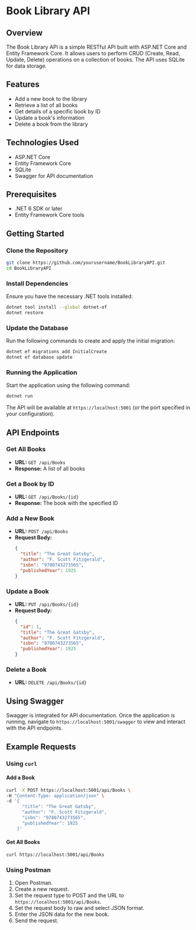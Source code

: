 # Book Library API

## Overview

The Book Library API is a simple RESTful API built with ASP.NET Core and Entity Framework Core. It allows users to perform CRUD (Create, Read, Update, Delete) operations on a collection of books. The API uses SQLite for data storage.

## Features

- Add a new book to the library
- Retrieve a list of all books
- Get details of a specific book by ID
- Update a book's information
- Delete a book from the library

## Technologies Used

- ASP.NET Core
- Entity Framework Core
- SQLite
- Swagger for API documentation

## Prerequisites

- .NET 6 SDK or later
- Entity Framework Core tools

## Getting Started

### Clone the Repository

```bash
git clone https://github.com/yourusername/BookLibraryAPI.git
cd BookLibraryAPI
```

### Install Dependencies

Ensure you have the necessary .NET tools installed:

```bash
dotnet tool install --global dotnet-ef
dotnet restore
```

### Update the Database

Run the following commands to create and apply the initial migration:

```bash
dotnet ef migrations add InitialCreate
dotnet ef database update
```

### Running the Application

Start the application using the following command:

```bash
dotnet run
```

The API will be available at `https://localhost:5001` (or the port specified in your configuration).

## API Endpoints

### Get All Books

- **URL:** `GET /api/Books`
- **Response:** A list of all books

### Get a Book by ID

- **URL:** `GET /api/Books/{id}`
- **Response:** The book with the specified ID

### Add a New Book

- **URL:** `POST /api/Books`
- **Request Body:**
  ```json
  {
    "title": "The Great Gatsby",
    "author": "F. Scott Fitzgerald",
    "isbn": "9780743273565",
    "publishedYear": 1925
  }
  ```

### Update a Book

- **URL:** `PUT /api/Books/{id}`
- **Request Body:**
  ```json
  {
    "id": 1,
    "title": "The Great Gatsby",
    "author": "F. Scott Fitzgerald",
    "isbn": "9780743273565",
    "publishedYear": 1925
  }
  ```

### Delete a Book

- **URL:** `DELETE /api/Books/{id}`

## Using Swagger

Swagger is integrated for API documentation. Once the application is running, navigate to `https://localhost:5001/swagger` to view and interact with the API endpoints.

## Example Requests

### Using `curl`

#### Add a Book

```bash
curl -X POST https://localhost:5001/api/Books \
-H "Content-Type: application/json" \
-d '{
      "title": "The Great Gatsby",
      "author": "F. Scott Fitzgerald",
      "isbn": "9780743273565",
      "publishedYear": 1925
    }'
```

#### Get All Books

```bash
curl https://localhost:5001/api/Books
```

### Using Postman

1. Open Postman.
2. Create a new request.
3. Set the request type to POST and the URL to `https://localhost:5001/api/Books`.
4. Set the request body to raw and select JSON format.
5. Enter the JSON data for the new book.
6. Send the request.
